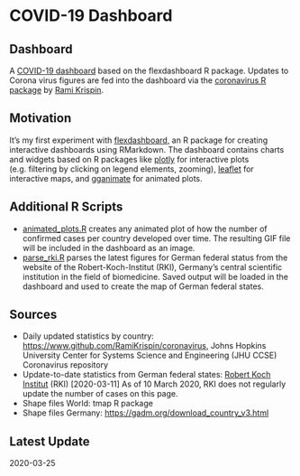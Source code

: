 COVID-19 Dashboard
================

## Dashboard

A [COVID-19
dashboard](https://bydata.github.io/covid-19/dashboard/flexdashboard.html)
based on the flexdashboard R package. Updates to Corona virus figures
are fed into the dashboard via the [coronavirus R
package](https://www.github.com/RamiKrispin/coronavirus) by [Rami
Krispin](https://www.github.com/RamiKrispin/).

## Motivation

It’s my first experiment with
[flexdashboard](https://rmarkdown.rstudio.com/flexdashboard/index.html),
an R package for creating interactive dashboards using RMarkdown. The
dashboard contains charts and widgets based on R packages like
[plotly](https://plot.ly/r/) for interactive plots (e.g. filtering by
clicking on legend elements, zooming),
[leaflet](https://rstudio.github.io/leaflet/) for interactive maps, and
[gganimate](https://github.com/thomasp85/gganimate) for animated plots.

## Additional R Scripts

  - [animated\_plots.R](R/animated_plots.R) creates any animated plot of
    how the number of confirmed cases per country developed over time.
    The resulting GIF file will be included in the dashboard as an
    image.
  - [parse\_rki.R](R/parse_rki.R) parses the latest figures for German
    federal status from the website of the Robert-Koch-Institut (RKI),
    Germany’s central scientific institution in the field of
    biomedicine. Saved output will be loaded in the dashboard and used
    to create the map of German federal states.

## Sources

  - Daily updated statistics by country:
    <https://www.github.com/RamiKrispin/coronavirus>, Johns Hopkins
    University Center for Systems Science and Engineering (JHU CCSE)
    Coronavirus repository
  - Update-to-date statistics from German federal states: [Robert Koch
    Institut](https://www.rki.de/DE/Content/InfAZ/N/Neuartiges_Coronavirus/Fallzahlen.html)
    (RKI) \[2020-03-11\] As of 10 March 2020, RKI does not regularly
    update the number of cases on this page.
  - Shape files World: tmap R package
  - Shape files Germany: <https://gadm.org/download_country_v3.html>

## Latest Update

2020-03-25
